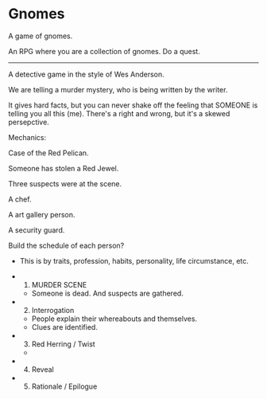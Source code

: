 # Gnomes

A game of gnomes.

An RPG where you are a collection of gnomes. Do a quest.

---

A detective game in the style of Wes Anderson.

We are telling a murder mystery, who is being written by the writer.

It gives hard facts, but you can never shake off the feeling that SOMEONE is telling you all this (me). There's a right and wrong, but it's a skewed persepctive.

Mechanics:

Case of the Red Pelican.

Someone has stolen a Red Jewel.

Three suspects were at the scene.

A chef.

A art gallery person.

A security guard.

Build the schedule of each person?

- This is by traits, profession, habits, personality, life circumstance, etc.

- 1. MURDER SCENE
  - Someone is dead. And suspects are gathered.
- 2. Interrogation
  - People explain their whereabouts and themselves.
  - Clues are identified.
- 3. Red Herring / Twist
  -
- 4. Reveal
- 5. Rationale / Epilogue
